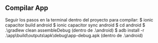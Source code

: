 ## Compilar App

Seguir los pasos en la terminal dentro del proyecto para compilar:
$ ionic capacitor build android
$ ionic capacitor sync android
$ cd android
$ .\gradlew clean assembleDebug (dentro de .\android)
$ adb install -r .\app\build\outputs\apk\debug\app-debug.apk (dentro de .\android)
